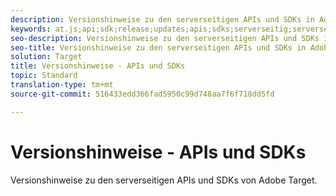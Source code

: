 ```yaml
---
description: Versionshinweise zu den serverseitigen APIs und SDKs in Adobe Target
keywords: at.js;api;sdk;release;updates;apis;sdks;serverseitig;serverseitig
seo-description: Versionshinweise zu den serverseitigen APIs und SDKs in Adobe Target
seo-title: Versionshinweise zu den serverseitigen APIs und SDKs in Adobe Target
solution: Target
title: Versionshinweise - APIs und SDKs
topic: Standard
translation-type: tm+mt
source-git-commit: 516433edd366fad5950c99d748aa7f6f718dd5fd

---
```



# Versionshinweise - APIs und SDKs

Versionshinweise zu den serverseitigen APIs und SDKs von Adobe Target.
